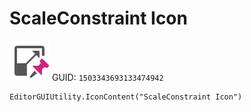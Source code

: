 # ScaleConstraint Icon
![](/img/ScaleConstraint%20Icon.png)
GUID: `1503343693133474942`
```
EditorGUIUtility.IconContent("ScaleConstraint Icon")
```

